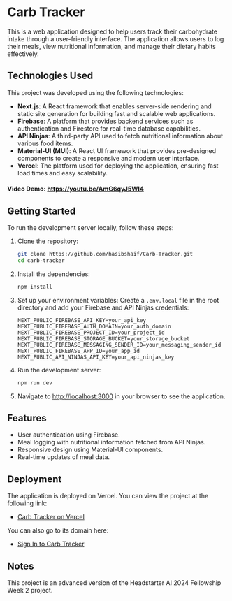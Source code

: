 # Carb Tracker

This is a web application designed to help users track their carbohydrate intake through a user-friendly interface. The application allows users to log their meals, view nutritional information, and manage their dietary habits effectively.

## Technologies Used

This project was developed using the following technologies:

- **Next.js**: A React framework that enables server-side rendering and static site generation for building fast and scalable web applications.
- **Firebase**: A platform that provides backend services such as authentication and Firestore for real-time database capabilities.
- **API Ninjas**: A third-party API used to fetch nutritional information about various food items.
- **Material-UI (MUI)**: A React UI framework that provides pre-designed components to create a responsive and modern user interface.
- **Vercel**: The platform used for deploying the application, ensuring fast load times and easy scalability.

#### Video Demo:  <https://youtu.be/AmG6qyJ5WI4>


## Getting Started

To run the development server locally, follow these steps:

1. Clone the repository:
   ```bash
   git clone https://github.com/hasibshaif/Carb-Tracker.git
   cd carb-tracker
   ```

2. Install the dependencies:
   ```bash
   npm install
   ```

3. Set up your environment variables:
   Create a `.env.local` file in the root directory and add your Firebase and API Ninjas credentials:
   ```
   NEXT_PUBLIC_FIREBASE_API_KEY=your_api_key
   NEXT_PUBLIC_FIREBASE_AUTH_DOMAIN=your_auth_domain
   NEXT_PUBLIC_FIREBASE_PROJECT_ID=your_project_id
   NEXT_PUBLIC_FIREBASE_STORAGE_BUCKET=your_storage_bucket
   NEXT_PUBLIC_FIREBASE_MESSAGING_SENDER_ID=your_messaging_sender_id
   NEXT_PUBLIC_FIREBASE_APP_ID=your_app_id
   NEXT_PUBLIC_API_NINJAS_API_KEY=your_api_ninjas_key
   ```

4. Run the development server:
   ```bash
   npm run dev
   ```

5. Navigate to [http://localhost:3000](http://localhost:3000) in your browser to see the application.

## Features

- User authentication using Firebase.
- Meal logging with nutritional information fetched from API Ninjas.
- Responsive design using Material-UI components.
- Real-time updates of meal data.

## Deployment

The application is deployed on Vercel. You can view the project at the following link:

- [Carb Tracker on Vercel](https://vercel.com/hasib-shaifs-projects/carb-tracker)

You can also go to its domain here:

- [Sign In to Carb Tracker](https://carb-tracker.vercel.app/)

## Notes

This project is an advanced version of the Headstarter AI 2024 Fellowship Week 2 project.
